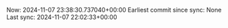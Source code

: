 Now: 2024-11-07 23:38:30.737040+00:00 Earliest commit since sync: None Last sync: 2024-11-07 22:02:33+00:00
